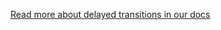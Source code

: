 [Read more about delayed transitions in our docs](https://xstate.js.org/docs/guides/introduction-to-state-machines-and-statecharts/#delayed-transitions)